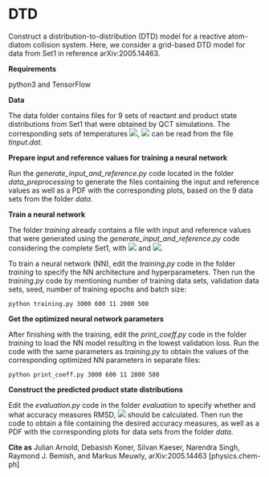 # DTD

Construct a distribution-to-distribution (DTD) model for a reactive atom-diatom collision system. Here, we consider a grid-based DTD model for data from Set1 in reference arXiv:2005.14463.

**Requirements**

python3 and TensorFlow

**Data**

The data folder contains files for 9 sets of reactant and product state distributions from Set1 that were obtained by QCT simulations. The corresponding sets of temperatures <img src="https://render.githubusercontent.com/render/math?math=T_{trans}">, <img src="https://render.githubusercontent.com/render/math?math=T_{rovib}"> can be read from the file *tinput.dat*.

**Prepare input and reference values for training a neural network**

Run the *generate_input_and_reference.py* code located in the folder *data_preprocessing* to generate the files containing the input and reference values as well as a PDF with the corresponding plots, based on the 9 data sets from the folder *data*.

**Train a neural network**

The folder *training* already contains a file with input and reference values that were generated using the *generate_input_and_reference.py* code considering the complete Set1, with <img src="https://render.githubusercontent.com/render/math?math=N_{tot}= 3698"> and <img src="https://render.githubusercontent.com/render/math?math=N_{test}=98">.

To train a neural network (NN), edit the *training.py* code in the folder *training* to specify the NN architecture and hyperparameters. Then run the *training.py* code by mentioning number of training data sets, validation data sets, seed, number of training epochs and batch size:

`python training.py 3000 600 11 2000 500`

**Get the optimized neural network parameters**

After finishing with the training, edit the *print_coeff.py* code in the folder *training* to load the NN model resulting in the lowest validation loss. Run the code with the same parameters as *training.py* to obtain the values of the corresponding optimized NN parameters in separate files:

`python print_coeff.py 3000 600 11 2000 500`

**Construct the predicted product state distributions**

Edit the *evaluation.py* code in the folder *evaluation* to specify whether and what accuracy measures RMSD, <img src="https://render.githubusercontent.com/render/math?math=R^{2}"> should be calculated. Then run the code to obtain a file containing the desired accuracy measures, as well as a PDF with the corresponding plots for data sets from the folder *data*.

**Cite as** Julian Arnold, Debasish Koner, Silvan Kaeser, Narendra Singh, Raymond J. Bemish, and Markus Meuwly, arXiv:2005.14463 [physics.chem-ph]
